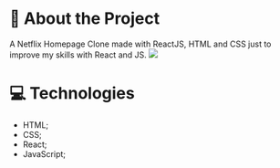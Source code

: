 # 📑 About the Project
A Netflix Homepage Clone made with ReactJS, HTML and CSS just to improve my skills with React and JS.
<img src="https://img.shields.io/badge/PREVIEW-CLIQUE%20AQUI-red?link=https://clonenetflixdmaxadu.netlify.app"/>

# 💻 Technologies
- HTML;
- CSS;
- React;
- JavaScript;

